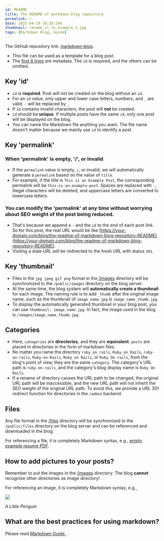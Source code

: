 ```yaml
---
id: README
title: The README of markdown-blog repository
permalink: /
date: 2025-04-19 10:29:284
thumbnail: rename_it_to_example_1.jpg
tags: [Markdown Blog, Guide]
---
```


The GitHub repository link: [markdown-blog](https://github.com/is-bio/markdown-blog).

- This file can be used as a template for a blog post.
- The [first 8 lines](https://raw.githubusercontent.com/is-bio/markdown-blog/refs/heads/main/published/README.md) are metadata. The `id` is required, and the others can be omitted.

## Key 'id'

- `id` is **required**. Post will not be created on the blog without an `id`.
- For an `id` value, only upper and lower case letters, numbers, and `_` are valid. `-` will be replaced by `_`.
- If `id` contains invalid characters, the post will **not** be created.
- `id` should be **unique**. If multiple posts have the same `id`, only one post will be displayed on the blog.
- You can name the Markdown file anything you want. The file name doesn't matter because we mainly use `id` to identify a *post*.

## Key 'permalink'

### When 'permalink' is empty, '/', or invalid

- If the `permalink` value is empty, `/`, or invalid, we will automatically generate a `permalink` based on the value of `title`.
- For example, if the title is `This is an Example Post`, the corresponding permalink will be `this-is-an-example-post`. Spaces are replaced with `-`, illegal characters will be deleted, and uppercase letters are converted to lowercase letters.

### You can modify the 'permalink' at any time without worrying about SEO weight of the post being reduced.

- That's because we append a `-` and the `id` to the end of each post link.
    So for this post, the real URL would be like [https://your-domain.com/blog/the-readme-of-markdown-blog-repository-README](https://your-domain.com/blog/the-readme-of-markdown-blog-repository-README).
- Visiting a stale URL will be redirected to the fresh URL with status `301`.

## Key 'thumbnail'

- Files in the `jpg jpeg gif png` format in the [/images](/images) directory will be synchronized to the `/public/images` directory on the blog server.
- At the same time, the blog system will **automatically create a thumbnail** for each image. The naming rule is to add `_thumb` after the original image name, such as the thumbnail of `image_name.jpg` is `image_name_thumb.jpg`.
- To display the automatically generated thumbnail in your blog post, you can use `thumbnail: image_name.jpg`. In fact, the image used in the blog is `/images/image_name_thumb.jpg`.

## Categories

- Here, `categories` are **directories**, and they are **equivalent**. `posts` are placed in directories in the form of markdown files.
- No matter you name the directory `ruby_on_rails`, `Ruby_on_Rails`, `ruby-on-rails`, `Ruby-on-Rails`, `Ruby on Rails`, or `Ruby On rails`, from the blog's point of view, they are the same `category`. The category's URL path is `ruby-on-rails`, and the category's blog display name is `Ruby On Rails`.
- If a rename of directory causes the URL path to be changed, the original URL path will be inaccessible, and the new URL path will not inherit the SEO weight of the original URL path. To avoid this, we provide a URL 301 redirect function for directories in the `/admin` backend.

## Files

Any file format in the [/files](/files) directory will be synchronized to the `/public/files` directory on the blog server and can be referenced and downloaded in the blog.

For referencing a file, it is completely Markdown syntax, e.g., [empty example resume PDF](/files/empty_example_resume.pdf).

## How to add pictures to your posts?

Remember to put the images in the [/images](/images) directory. The blog **cannot** recognize other directories as image directory!

For referencing an image, it is completely Markdown syntax, e.g.,

![](/images/rename_it_to_example_1.jpg)

*A Little Penguin*

## What are the best practices for using markdown?

Please read [Markdown Guide ](https://markdownguide.offshoot.io/basic-syntax/).
